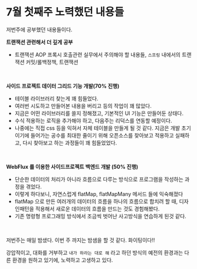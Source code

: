 # 7월 첫째주 노력했던 내용들

저번주에 공부했던 내용들이다.<br>

**트랜잭션 관련해서 더 깊게 공부**<br>

- 트랜잭션 AOP 프록시 호출관련 실무에서 주의해야 할 내용들, `스프링` 내에서의 트랜잭션 커밋/롤백정책, 트랜잭션

<br>

**사이드 프로젝트 데이터 그리드 기능 개발(70% 진행)**

- 테이블 라이브러리 찾는게 꽤 힘들었다.
- 여러번 시도하고 만들어본 내용을 버리고 등의 작업이 꽤 많았다.
- 지금은 어떤 라이브러리를 쓸지 정해졌고, 기본적인 UI 기능은 만들어둔 상태다.
- 수식 적용하는 로직을 추가해야 하고, 다음주는 리덕스를 연동할 예정이다.
- 나중에는 직접 css 등을 익혀서 자체 테이블을 만들게 될 것 같다. 지금은 개발 초기이기에 들어가는 공수를 최대한 줄이기 위해 오픈소스를 찾아보고 적용하고 실패하고, 다시 찾아보고 하는 과정들이 꽤 힘들었었다.

<br>

**WebFlux 를 이용한 사이드프로젝트 백엔드 개발 (50% 진행)**

- 단순한 데이터의 처리가 아니라 흐름으로 다루는 방식으로 프로그램을 작성하는 과정을 겪었다.
- 이렇게 하다보니, 자연스럽게 flatMap, flatMapMany 메서드 들에 익숙해졌다
- flatMap 으로 만든 여러개의 데이터의 흐름을 하나의 흐름으로 합치려 할 때, 디자인패턴을 적용해서 새로운 데이터의 흐름을 만드는 것도 경험해봤다.
- 기존 명령형 프로그래밍 방식에서 조금씩 벗어난 사고방식을 연습하게 된것 같다.

<br>

저번주는 매일 밤샜다. 이번 주 까지는 밤샘을 할 것 같다. 화이팅이다!!<br>

강압적이고, 대화를 거부하고 `내가 하라는 대로 해` 라고 하던 방식의 예전의 환경과는 다른 환경을 원하고 있기에, 노력하고 고생하고 있다. <br>

<br>